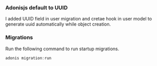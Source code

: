 ### Adonisjs default to UUID

I added UUID field in user migration and cretae hook in user model to generate uuid automatically while object creation.

### Migrations

Run the following command to run startup migrations.

```js
adonis migration:run
```
